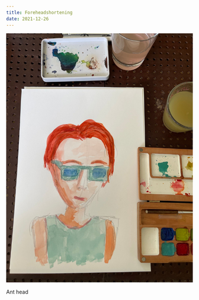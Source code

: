 ```yaml
---
title: Foreheadshortening
date: 2021-12-26
---
```


!['Foreheadshortening'](image/Head3.jpeg)

Ant head